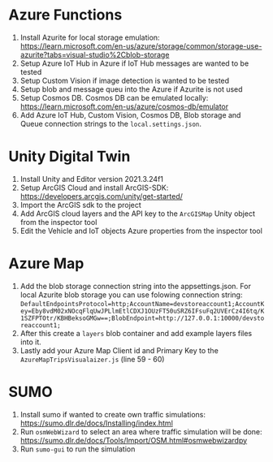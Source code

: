 # Azure Functions
1) Install Azurite for local storage emulation: https://learn.microsoft.com/en-us/azure/storage/common/storage-use-azurite?tabs=visual-studio%2Cblob-storage
2) Setup Azure IoT Hub in Azure if IoT Hub messages are wanted to be tested
3) Setup Custom Vision if image detection is wanted to be tested
4) Setup blob and message queu into the Azure if Azurite is not used
5) Setup Cosmos DB. Cosmos DB can be emulated locally: https://learn.microsoft.com/en-us/azure/cosmos-db/emulator
5) Add Azure IoT Hub, Custom Vision, Cosmos DB, Blob storage and Queue connection strings to the `local.settings.json`.

# Unity Digital Twin
1) Install Unity and Editor version 2021.3.24f1
2) Setup ArcGIS Cloud and install ArcGIS-SDK: https://developers.arcgis.com/unity/get-started/
3) Import the ArcGIS sdk to the project
4) Add ArcGIS cloud layers and the API key to the `ArcGISMap` Unity object from the inspector tool
5) Edit the Vehicle and IoT objects Azure properties from the inspector tool

# Azure Map
1) Add the blob storage connection string into the appsettings.json.
For local Azurite blob storage you can use folowing connection string:
`DefaultEndpointsProtocol=http;AccountName=devstoreaccount1;AccountKey=Eby8vdM02xNOcqFlqUwJPLlmEtlCDXJ1OUzFT50uSRZ6IFsuFq2UVErCz4I6tq/K1SZFPTOtr/KBHBeksoGMGw==;BlobEndpoint=http://127.0.0.1:10000/devstoreaccount1;`
2) After this create a `layers` blob container and add example layers files into it.
3) Lastly add your Azure Map Client id and Primary Key to the `AzureMapTripsVisualaizer.js` (line 59 - 60)

# SUMO
1) Install sumo if wanted to create own traffic simulations: https://sumo.dlr.de/docs/Installing/index.html
2) Run `osmWebWizard` to select an area where traffic simulation will be done: https://sumo.dlr.de/docs/Tools/Import/OSM.html#osmwebwizardpy
3) Run `sumo-gui` to run the simulation